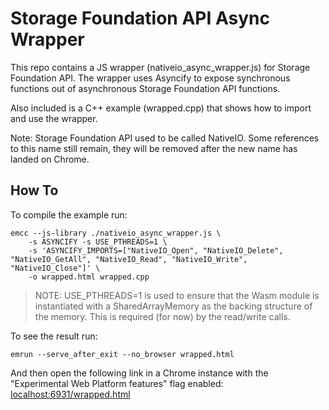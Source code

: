 # Storage Foundation API Async Wrapper

This repo contains a JS wrapper (nativeio_async_wrapper.js) for Storage
Foundation API. The wrapper uses Asyncify to expose synchronous functions out of
asynchronous Storage Foundation API functions.

Also included is a C++ example (wrapped.cpp) that shows how to import and use
the wrapper.

Note: Storage Foundation API used to be called NativeIO. Some references to this
name still remain, they will be removed after the new name has landed on Chrome.

## How To

To compile the example run:

```shell
emcc --js-library ./nativeio_async_wrapper.js \
    -s ASYNCIFY -s USE_PTHREADS=1 \
    -s 'ASYNCIFY_IMPORTS=["NativeIO_Open", "NativeIO_Delete", "NativeIO_GetAll", "NativeIO_Read", "NativeIO_Write", "NativeIO_Close"]' \
    -o wrapped.html wrapped.cpp
```

> NOTE: USE_PTHREADS=1 is used to ensure that the Wasm module is instantiated
> with a SharedArrayMemory as the backing structure of the memory. This is
> required (for now) by the read/write calls.

To see the result run:

```shell
emrun --serve_after_exit --no_browser wrapped.html
```

And then open the following link in a Chrome instance with the
"Experimental Web Platform features" flag enabled:
[localhost:6931/wrapped.html](http://localhost:6931/wrapped.html)

